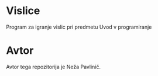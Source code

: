 # Vislice
Program za igranje vislic pri predmetu Uvod v programiranje

# Avtor
Avtor tega repozitorija je Neža Pavlinič.
